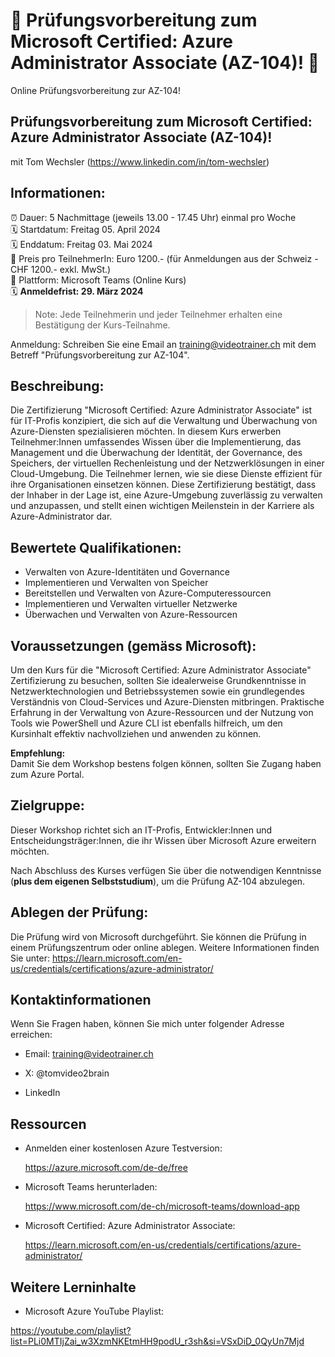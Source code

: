 # 📢 Prüfungsvorbereitung zum Microsoft Certified: Azure Administrator Associate (AZ-104)! 📢
Online Prüfungsvorbereitung zur AZ-104!

## Prüfungsvorbereitung zum Microsoft Certified: Azure Administrator Associate (AZ-104)!
mit Tom Wechsler (https://www.linkedin.com/in/tom-wechsler)

## Informationen:
⏰ Dauer: 5 Nachmittage (jeweils 13.00 - 17.45 Uhr) einmal pro Woche  
🗓️ Startdatum: Freitag 05. April 2024  
🗓️ Enddatum: Freitag 03. Mai 2024  
💸 Preis pro TeilnehmerIn: Euro 1200.- (für Anmeldungen aus der Schweiz - CHF 1200.- exkl. MwSt.)  
📍 Plattform: Microsoft Teams (Online Kurs)  
🗓️ **Anmeldefrist: 29. März 2024**  

> Note: Jede Teilnehmerin und jeder Teilnehmer erhalten eine Bestätigung der Kurs-Teilnahme.

Anmeldung: Schreiben Sie eine Email an training@videotrainer.ch mit dem Betreff "Prüfungsvorbereitung zur AZ-104".  

## Beschreibung:
Die Zertifizierung "Microsoft Certified: Azure Administrator Associate" ist für IT-Profis konzipiert, die sich auf die Verwaltung und Überwachung von Azure-Diensten spezialisieren möchten. In diesem Kurs erwerben Teilnehmer:Innen umfassendes Wissen über die Implementierung, das Management und die Überwachung der Identität, der Governance, des Speichers, der virtuellen Rechenleistung und der Netzwerklösungen in einer Cloud-Umgebung. Die Teilnehmer lernen, wie sie diese Dienste effizient für ihre Organisationen einsetzen können. Diese Zertifizierung bestätigt, dass der Inhaber in der Lage ist, eine Azure-Umgebung zuverlässig zu verwalten und anzupassen, und stellt einen wichtigen Meilenstein in der Karriere als Azure-Administrator dar.

## Bewertete Qualifikationen:
- Verwalten von Azure-Identitäten und Governance  
- Implementieren und Verwalten von Speicher  
- Bereitstellen und Verwalten von Azure-Computeressourcen  
- Implementieren und Verwalten virtueller Netzwerke  
- Überwachen und Verwalten von Azure-Ressourcen  

## Voraussetzungen (gemäss Microsoft):
Um den Kurs für die "Microsoft Certified: Azure Administrator Associate" Zertifizierung zu besuchen, sollten Sie idealerweise Grundkenntnisse in Netzwerktechnologien und Betriebssystemen sowie ein grundlegendes Verständnis von Cloud-Services und Azure-Diensten mitbringen. Praktische Erfahrung in der Verwaltung von Azure-Ressourcen und der Nutzung von Tools wie PowerShell und Azure CLI ist ebenfalls hilfreich, um den Kursinhalt effektiv nachvollziehen und anwenden zu können.

**Empfehlung:**  
Damit Sie dem Workshop bestens folgen können, sollten Sie Zugang haben zum Azure Portal.

## Zielgruppe:
Dieser Workshop richtet sich an IT-Profis, Entwickler:Innen und Entscheidungsträger:Innen, die ihr Wissen über Microsoft Azure erweitern möchten.  

Nach Abschluss des Kurses verfügen Sie über die notwendigen Kenntnisse (**plus dem eigenen Selbststudium**), um die Prüfung AZ-104 abzulegen.

## Ablegen der Prüfung:
Die Prüfung wird von Microsoft durchgeführt. Sie können die Prüfung in einem Prüfungszentrum oder online ablegen. Weitere Informationen finden Sie unter: 
https://learn.microsoft.com/en-us/credentials/certifications/azure-administrator/

## Kontaktinformationen
Wenn Sie Fragen haben, können Sie mich unter folgender Adresse erreichen:

- Email: training@videotrainer.ch

- X: @tomvideo2brain

- LinkedIn

## Ressourcen
- Anmelden einer kostenlosen Azure Testversion:

  https://azure.microsoft.com/de-de/free

- Microsoft Teams herunterladen:

  https://www.microsoft.com/de-ch/microsoft-teams/download-app

- Microsoft Certified: Azure Administrator Associate:  

  https://learn.microsoft.com/en-us/credentials/certifications/azure-administrator/

## Weitere Lerninhalte
- Microsoft Azure YouTube Playlist:
  
 https://youtube.com/playlist?list=PLi0MTIjZai_w3XzmNKEtmHH9podU_r3sh&si=VSxDiD_0QyUn7Mjd